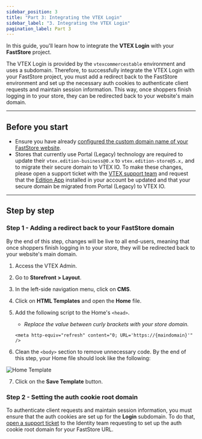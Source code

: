 ```yaml
---
sidebar_position: 3
title: "Part 3: Integrating the VTEX Login"
sidebar_label: "3. Integrating the VTEX Login"
pagination_label: Part 3
---
```


In this guide, you'll learn how to integrate the **VTEX Login** with your **FastStore** project.

The VTEX Login is provided by the `vtexcommercestable` environment and uses a subdomain. Therefore, to successfully integrate the VTEX Login with your FastStore project, you must add a redirect back to the FastStore environment and set up the necessary auth cookies to authenticate client requests and maintain session information. This way, once shoppers finish logging in to your store, they can be redirected back to your website's main domain.

---

## Before you start

- Ensure you have already [configured the custom domain name of your FastStore website](/how-to-guides/platform-integration/vtex/hosting-a-faststore-vtex-website).
- Stores that currently use Portal (Legacy) technology are required to update their `vtex.edition-business@0.x` to `vtex.edition-store@5.x,`  and to migrate their secure domain to VTEX IO. To make these changes, please open a support ticket with the [VTEX support team](https://help.vtex.com/support) and request that the [Edition App](https://developers.vtex.com/docs/guides/vtex-io-documentation-edition-app) installed in your account be updated and that your secure domain be migrated from Portal (Legacy) to VTEX IO.

---

## Step by step

### Step 1 - Adding a redirect back to your FastStore domain

By the end of this step, changes will be live to all end-users, meaning that once shoppers finish logging in to your store, they will be redirected back to your website's main domain.

1. Access the VTEX Admin.
2. Go to **Storefront > Layout**.
3. In the left-side navigation menu, click on **CMS**.
4. Click on **HTML Templates** and open the **Home** file.
5. Add the following script to the Home's `<head>`.

   - _Replace the value between curly brackets with your store domain._

   ```xhtml
   <meta http-equiv="refresh" content="0; URL='https://{maindomain}'" />
   ```

6. Clean the `<body>` section to remove unnecessary code. By the end of this step, your Home file should look like the following:

![Home Template](https://vtexhelp.vtexassets.com/assets/docs/src/home-template___a12a67566b69529d2a3f19c98f135060.png)

7. Click on the **Save Template** button.

### Step 2 - Setting the auth cookie root domain

To authenticate client requests and maintain session information, you must ensure that the auth cookies are set up for the **Login** subdomain. To do that, [open a support ticket](https://help.vtex.com/support) to the Identity team requesting to set up the auth cookie root domain for your FastStore URL.

